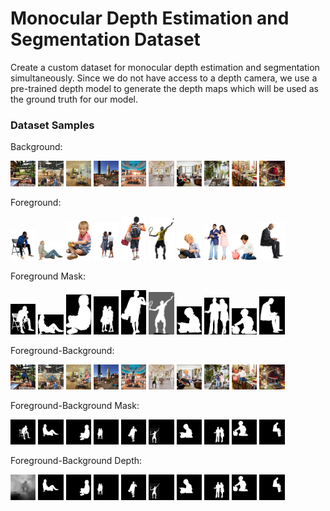 

# Monocular Depth Estimation and Segmentation Dataset

Create a custom dataset for monocular depth estimation and segmentation simultaneously. Since we do not have access to a depth camera, we use a pre-trained depth model to generate the depth maps which will be used as the ground truth for our model.

### Dataset Samples
Background:

<a href="url"><img src="https://github.com/anuragal/fg_bg_dataset/blob/master/bg/bg_001.jpg" height="8%" width="8%" ></a>
<a href="url"><img src="https://github.com/anuragal/fg_bg_dataset/blob/master/bg/bg_002.jpg" height="8%" width="8%" ></a>
<a href="url"><img src="https://github.com/anuragal/fg_bg_dataset/blob/master/bg/bg_003.jpg" height="8%" width="8%" ></a>
<a href="url"><img src="https://github.com/anuragal/fg_bg_dataset/blob/master/bg/bg_011.jpg" height="8%" width="8%" ></a>
<a href="url"><img src="https://github.com/anuragal/fg_bg_dataset/blob/master/bg/bg_005.jpg" height="8%" width="8%" ></a>
<a href="url"><img src="https://github.com/anuragal/fg_bg_dataset/blob/master/bg/bg_006.jpg" height="8%" width="8%" ></a>
<a href="url"><img src="https://github.com/anuragal/fg_bg_dataset/blob/master/bg/bg_007.jpg" height="8%" width="8%" ></a>
<a href="url"><img src="https://github.com/anuragal/fg_bg_dataset/blob/master/bg/bg_008.jpg" height="8%" width="8%" ></a>
<a href="url"><img src="https://github.com/anuragal/fg_bg_dataset/blob/master/bg/bg_009.jpg" height="8%" width="8%" ></a>
<a href="url"><img src="https://github.com/anuragal/fg_bg_dataset/blob/master/bg/bg_010.jpg" height="8%" width="8%" ></a>

Foreground:

<a href="url"><img src="https://github.com/anuragal/fg_bg_dataset/blob/master/fg/fg_001.png" height="8%" width="8%" ></a>
<a href="url"><img src="https://github.com/anuragal/fg_bg_dataset/blob/master/fg/fg_002.png" height="8%" width="8%" ></a>
<a href="url"><img src="https://github.com/anuragal/fg_bg_dataset/blob/master/fg/fg_003.png" height="8%" width="8%" ></a>
<a href="url"><img src="https://github.com/anuragal/fg_bg_dataset/blob/master/fg/fg_011.png" height="8%" width="8%" ></a>
<a href="url"><img src="https://github.com/anuragal/fg_bg_dataset/blob/master/fg/fg_005.png" height="8%" width="8%" ></a>
<a href="url"><img src="https://github.com/anuragal/fg_bg_dataset/blob/master/fg/fg_006.png" height="8%" width="8%" ></a>
<a href="url"><img src="https://github.com/anuragal/fg_bg_dataset/blob/master/fg/fg_007.png" height="8%" width="8%" ></a>
<a href="url"><img src="https://github.com/anuragal/fg_bg_dataset/blob/master/fg/fg_008.png" height="8%" width="8%" ></a>
<a href="url"><img src="https://github.com/anuragal/fg_bg_dataset/blob/master/fg/fg_009.png" height="8%" width="8%" ></a>
<a href="url"><img src="https://github.com/anuragal/fg_bg_dataset/blob/master/fg/fg_010.png" height="8%" width="8%" ></a>

Foreground Mask:

<a href="url"><img src="https://github.com/anuragal/fg_bg_dataset/blob/master/fg_mask/mask_fg_001.png" height="8%" width="8%" ></a>
<a href="url"><img src="https://github.com/anuragal/fg_bg_dataset/blob/master/fg_mask/mask_fg_002.png" height="8%" width="8%" ></a>
<a href="url"><img src="https://github.com/anuragal/fg_bg_dataset/blob/master/fg_mask/mask_fg_003.png" height="8%" width="8%" ></a>
<a href="url"><img src="https://github.com/anuragal/fg_bg_dataset/blob/master/fg_mask/mask_fg_011.png" height="8%" width="8%" ></a>
<a href="url"><img src="https://github.com/anuragal/fg_bg_dataset/blob/master/fg_mask/mask_fg_005.png" height="8%" width="8%" ></a>
<a href="url"><img src="https://github.com/anuragal/fg_bg_dataset/blob/master/fg_mask/mask_fg_006.png" height="8%" width="8%" ></a>
<a href="url"><img src="https://github.com/anuragal/fg_bg_dataset/blob/master/fg_mask/mask_fg_007.png" height="8%" width="8%" ></a>
<a href="url"><img src="https://github.com/anuragal/fg_bg_dataset/blob/master/fg_mask/mask_fg_008.png" height="8%" width="8%" ></a>
<a href="url"><img src="https://github.com/anuragal/fg_bg_dataset/blob/master/fg_mask/mask_fg_009.png" height="8%" width="8%" ></a>
<a href="url"><img src="https://github.com/anuragal/fg_bg_dataset/blob/master/fg_mask/mask_fg_010.png" height="8%" width="8%" ></a>

Foreground-Background:

<a href="url"><img src="https://github.com/anuragal/fg_bg_dataset/blob/master/bgfg_overlay/ol_bg001fg0011_fg_001.png" height="8%" width="8%" ></a>
<a href="url"><img src="https://github.com/anuragal/fg_bg_dataset/blob/master/bgfg_overlay/ol_bg002fg0021_fg_002.png" height="8%" width="8%" ></a>
<a href="url"><img src="https://github.com/anuragal/fg_bg_dataset/blob/master/bgfg_overlay/ol_bg003fg0031_fg_003.png" height="8%" width="8%" ></a>
<a href="url"><img src="https://github.com/anuragal/fg_bg_dataset/blob/master/bgfg_overlay/ol_bg011fg0111_fg_011.png" height="8%" width="8%" ></a>
<a href="url"><img src="https://github.com/anuragal/fg_bg_dataset/blob/master/bgfg_overlay/ol_bg005fg0051_fg_005.png" height="8%" width="8%" ></a>
<a href="url"><img src="https://github.com/anuragal/fg_bg_dataset/blob/master/bgfg_overlay/ol_bg006fg0061_fg_006.png" height="8%" width="8%" ></a>
<a href="url"><img src="https://github.com/anuragal/fg_bg_dataset/blob/master/bgfg_overlay/ol_bg007fg0071_fg_007.png" height="8%" width="8%" ></a>
<a href="url"><img src="https://github.com/anuragal/fg_bg_dataset/blob/master/bgfg_overlay/ol_bg008fg0081_fg_008.png" height="8%" width="8%" ></a>
<a href="url"><img src="https://github.com/anuragal/fg_bg_dataset/blob/master/bgfg_overlay/ol_bg009fg0091_fg_009.png" height="8%" width="8%" ></a>
<a href="url"><img src="https://github.com/anuragal/fg_bg_dataset/blob/master/bgfg_overlay/ol_bg010fg0101_fg_010.png" height="8%" width="8%" ></a>

Foreground-Background Mask:


<a href="url"><img src="https://github.com/anuragal/fg_bg_dataset/blob/master/bgfg_mask/mask_ol_bg001fg0011_fg_001.png" height="8%" width="8%" ></a>
<a href="url"><img src="https://github.com/anuragal/fg_bg_dataset/blob/master/bgfg_mask/mask_ol_bg002fg0021_fg_002.png" height="8%" width="8%" ></a>
<a href="url"><img src="https://github.com/anuragal/fg_bg_dataset/blob/master/bgfg_mask/mask_ol_bg003fg0031_fg_003.png" height="8%" width="8%" ></a>
<a href="url"><img src="https://github.com/anuragal/fg_bg_dataset/blob/master/bgfg_mask/mask_ol_bg011fg0111_fg_011.png" height="8%" width="8%" ></a>
<a href="url"><img src="https://github.com/anuragal/fg_bg_dataset/blob/master/bgfg_mask/mask_ol_bg005fg0051_fg_005.png" height="8%" width="8%" ></a>
<a href="url"><img src="https://github.com/anuragal/fg_bg_dataset/blob/master/bgfg_mask/mask_ol_bg006fg0061_fg_006.png" height="8%" width="8%" ></a>
<a href="url"><img src="https://github.com/anuragal/fg_bg_dataset/blob/master/bgfg_mask/mask_ol_bg007fg0071_fg_007.png" height="8%" width="8%" ></a>
<a href="url"><img src="https://github.com/anuragal/fg_bg_dataset/blob/master/bgfg_mask/mask_ol_bg008fg0081_fg_008.png" height="8%" width="8%" ></a>
<a href="url"><img src="https://github.com/anuragal/fg_bg_dataset/blob/master/bgfg_mask/mask_ol_bg009fg0091_fg_009.png" height="8%" width="8%" ></a>
<a href="url"><img src="https://github.com/anuragal/fg_bg_dataset/blob/master/bgfg_mask/mask_ol_bg010fg0101_fg_010.png" height="8%" width="8%" ></a>


Foreground-Background Depth:

<a href="url"><img src="https://github.com/anuragal/fg_bg_dataset/blob/master/bgfg_depth/depth_ol_bg001fg0011_fg_001.jpg" height="8%" width="8%" ></a>
<a href="url"><img src="https://github.com/anuragal/fg_bg_dataset/blob/master/bgfg_mask/mask_ol_bg002fg0021_fg_002.png" height="8%" width="8%" ></a>
<a href="url"><img src="https://github.com/anuragal/fg_bg_dataset/blob/master/bgfg_mask/mask_ol_bg003fg0031_fg_003.png" height="8%" width="8%" ></a>
<a href="url"><img src="https://github.com/anuragal/fg_bg_dataset/blob/master/bgfg_mask/mask_ol_bg011fg0111_fg_011.png" height="8%" width="8%" ></a>
<a href="url"><img src="https://github.com/anuragal/fg_bg_dataset/blob/master/bgfg_mask/mask_ol_bg005fg0051_fg_005.png" height="8%" width="8%" ></a>
<a href="url"><img src="https://github.com/anuragal/fg_bg_dataset/blob/master/bgfg_mask/mask_ol_bg006fg0061_fg_006.png" height="8%" width="8%" ></a>
<a href="url"><img src="https://github.com/anuragal/fg_bg_dataset/blob/master/bgfg_mask/mask_ol_bg007fg0071_fg_007.png" height="8%" width="8%" ></a>
<a href="url"><img src="https://github.com/anuragal/fg_bg_dataset/blob/master/bgfg_mask/mask_ol_bg008fg0081_fg_008.png" height="8%" width="8%" ></a>
<a href="url"><img src="https://github.com/anuragal/fg_bg_dataset/blob/master/bgfg_mask/mask_ol_bg009fg0091_fg_009.png" height="8%" width="8%" ></a>
<a href="url"><img src="https://github.com/anuragal/fg_bg_dataset/blob/master/bgfg_mask/mask_ol_bg010fg0101_fg_010.png" height="8%" width="8%" ></a>

